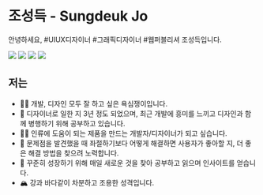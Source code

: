 # 조성득 - Sungdeuk Jo
안녕하세요, #UIUX디자이너 #그래픽디자이너 #웹퍼블리셔 조성득입니다.

<img src="https://img.shields.io/badge/HTML5-E34F26?style=for-the-badge&logo=HTML5&logoColor=white"> <img src="https://img.shields.io/badge/CSS3-1572B6?style=for-the-badge&logo=CSS3&logoColor=white"> <img src="https://img.shields.io/badge/JavaScript-F7DF1E?style=for-the-badge&logo=JavaScript&logoColor=black"> <a href ="https://www.linkedin.com/in/sungdeuk-jo-8ab287234/"><img src="https://img.shields.io/badge/LinkedIn-0A66C2?style=for-the-badge&logo=LinkedIn&logoColor=white"></a>

## 저는
- 💁‍♂️ 개발, 디자인 모두 잘 하고 싶은 욕심쟁이입니다.
- 🏫 디자이너로 일한 지 3년 정도 되었으며, 최근 개발에 흥미를 느끼고 디자인과 함께 병행하기 위해 공부하고 있습니다.
- 👨‍💻 인류에 도움이 되는 제품을 만드는 개발자/디자이너가 되고 싶습니다.
- 🤔 문제점을 발견했을 때 좌절하기보다 어떻게 해결하면 사용자가 좋아할 지, 더 좋은 해결 방법을 찾으려 노력합니다.
- 📄 꾸준히 성장하기 위해 매일 새로운 것을 찾아 공부하고 읽으며 인사이트를 얻습니다.
- 🏔️ 강과 바다같이 차분하고 조용한 성격입니다.
